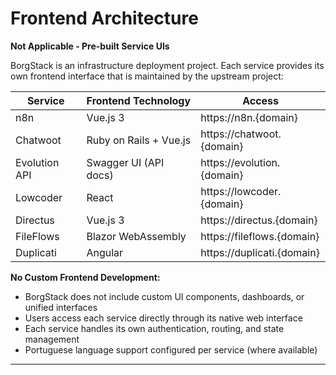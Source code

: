 # Frontend Architecture

**Not Applicable - Pre-built Service UIs**

BorgStack is an infrastructure deployment project. Each service provides its own frontend interface that is maintained by the upstream project:

| Service | Frontend Technology | Access |
|---------|-------------------|--------|
| n8n | Vue.js 3 | https://n8n.{domain} |
| Chatwoot | Ruby on Rails + Vue.js | https://chatwoot.{domain} |
| Evolution API | Swagger UI (API docs) | https://evolution.{domain} |
| Lowcoder | React | https://lowcoder.{domain} |
| Directus | Vue.js 3 | https://directus.{domain} |
| FileFlows | Blazor WebAssembly | https://fileflows.{domain} |
| Duplicati | Angular | https://duplicati.{domain} |

**No Custom Frontend Development:**
- BorgStack does not include custom UI components, dashboards, or unified interfaces
- Users access each service directly through its native web interface
- Each service handles its own authentication, routing, and state management
- Portuguese language support configured per service (where available)

---
